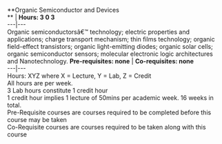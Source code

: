 **Organic Semiconductor and Devices  
** | **Hours: 3 0 3**  
---|---  
Organic semiconductorsâ€™ technology; electric properties and applications; charge transport mechanism; thin films technology; organic field-effect transistors; organic light-emitting diodes; organic solar cells; organic semiconductor sensors; molecular electronic logic architectures and Nanotechnology. 
**Pre-requisites: none** | **Co-requisites: none**  
---|---  
Hours: XYZ where X = Lecture, Y = Lab, Z = Credit  
All hours are per week.  
3 Lab hours constitute 1 credit hour  
1 credit hour implies 1 lecture of 50mins per academic week. 16 weeks in total.  
Pre-Requisite courses are courses required to be completed before this course may be taken  
Co-Requisite courses are courses required to be taken along with this course
